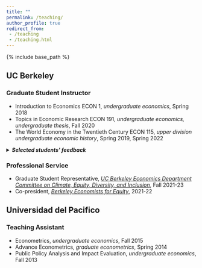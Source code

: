```yaml
---
title: ""
permalink: /teaching/
author_profile: true
redirect_from:
 - /teaching
 - /teaching.html
---
```

  {% include base_path %}
## UC Berkeley
### Graduate Student Instructor
* Introduction to Economics ECON 1, _undergraduate economics_, Spring 2018
* Topics in Economic Research ECON 191, _undergraduate economics, undergraduate thesis_, Fall 2020
* The World Economy in the Twentieth Century ECON 115, _upper division undergraduate economic history_, Spring 2019, Spring 2022

<details>
<summary> <em><strong>Selected students' feedback</strong></em></summary>

<blockquote>
"Joan's material was super organized and clear. She explained things well and simply. She was very accommodating and made the section worth coming to. She wanted students to do well."<br>
"Very prepared and has lots of knowledge about the material! Going to the section was always very helpful for my learning and helped me to understand the material better."<br>
"Joan prepares useful materials that review key points, presents questions for independent study, and allows questions. Joan also has a thorough knowledge of the subject."<br>
"She is very knowledgeable in the subject, and her teaching was very clear. Her slides are always neat and informative."
</blockquote>
</details>

### Professional Service
* Graduate Student Representative, [_UC Berkeley Economics Department Committee on Climate, Equity, Diversity, and Inclusion_](https://www.econ.berkeley.edu/content/climate-equity-diversity-and-inclusion), Fall 2021-23
* Co-president, [_Berkeley Economists for Equity_](https://berkeleyeconomistsforequity.weebly.com), 2021-22

## Universidad del Pacifico
### Teaching Assistant
* Econometrics, _undergraduate economics_, Fall 2015
* Advance Econometrics, _graduate econometrics_, Spring 2014
* Public Policy Analysis and Impact Evaluation, _undergraduate economics_, Fall 2013
